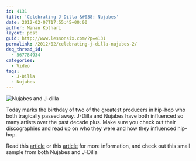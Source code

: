 ```yaml
---
id: 4131
title: 'Celebrating J-Dilla &#038; Nujabes'
date: 2012-02-07T17:55:45+00:00
author: Manan Kothari
layout: post
guid: http://www.lessonsix.com/?p=4131
permalink: /2012/02/celebrating-j-dilla-nujabes-2/
dsq_thread_id:
  - 567784934
categories:
  - Video
tags:
  - J-Dilla
  - Nujabes
---
```

![Nujabes and J-dilla](http://www.lessonsix.com/wp-content/uploads/2012/02/tumblr_lg38kttEsy1qbz2k9o1_500.jpg)

Today marks the birthday of two of the greatest producers in hip-hop who both tragically passed away. J-Dilla and Nujabes have both influenced so many artists over the past decade plus. Make sure you check out their discographies and read up on who they were and how they influenced hip-hop.

<!--more-->

Read this [article](http://www.thewordisbond.com/archives/49298) or this <a href="http://thefindmag.com/?p=15784" target="_blank">article</a> for more information, and check out this small sample from both Nujabes and J-Dilla